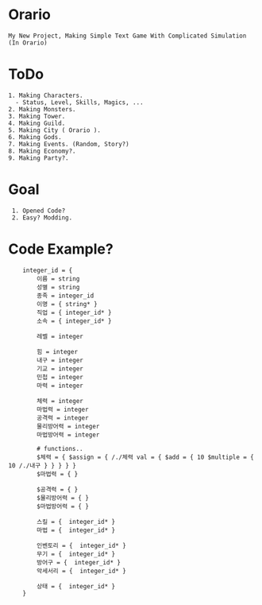 # Orario
    My New Project, Making Simple Text Game With Complicated Simulation (In Orario)

# ToDo
    1. Making Characters.
      - Status, Level, Skills, Magics, ...
    2. Making Monsters.
    3. Making Tower.
    4. Making Guild.
    5. Making City ( Orario ).
    6. Making Gods.
    7. Making Events. (Random, Story?)
    8. Making Economy?.
    9. Making Party?.

# Goal
     1. Opened Code?
     2. Easy? Modding.
    
# Code Example?
        integer_id = {
            이름 = string
            성별 = string
            종족 = integer_id 
            이명 = { string* } 
            직업 = { integer_id* }
            소속 = { integer_id* }

            레벨 = integer

            힘 = integer
            내구 = integer
            기교 = integer
            민첩 = integer
            마력 = integer

            체력 = integer
            마법력 = integer
            공격력 = integer
            물리방어력 = integer
            마법방어력 = integer

            # functions..
            $체력 = { $assign = { /./체력 val = { $add = { 10 $multiple = { 10 /./내구 } } } } }
            $마법력 = { } 

            $공격력 = { }
            $물리방어력 = { }
            $마법방어력 = { }

            스킬 = {  integer_id* }
            마법 = {  integer_id* }

            인벤토리 = {  integer_id* }
            무기 = {  integer_id* }
            방어구 = {  integer_id* }
            악세서리 = {  integer_id* }

            상태 = {  integer_id* }
        }


